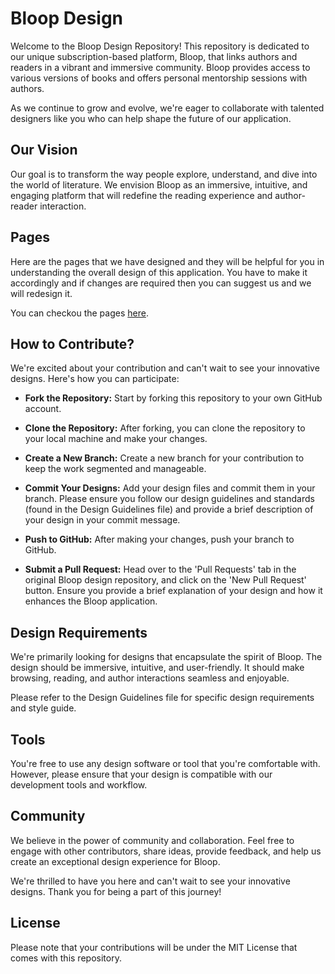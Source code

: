 # **Bloop Design**

Welcome to the Bloop Design Repository! This repository is dedicated to our unique subscription-based platform, Bloop, that links authors and readers in a vibrant and immersive community. Bloop provides access to various versions of books and offers personal mentorship sessions with authors.

As we continue to grow and evolve, we're eager to collaborate with talented designers like you who can help shape the future of our application.

## **Our Vision**

Our goal is to transform the way people explore, understand, and dive into the world of literature. We envision Bloop as an immersive, intuitive, and engaging platform that will redefine the reading experience and author-reader interaction.

## **Pages**

Here are the pages that we have designed and they will be helpful for you in understanding the overall design of this application. You have to make it accordingly and if changes are required then you can suggest us and we will redesign it.

You can checkou the pages [here](pages).

## **How to Contribute?**

We're excited about your contribution and can't wait to see your innovative designs. Here's how you can participate:

- **Fork the Repository:** Start by forking this repository to your own GitHub account.

- **Clone the Repository:** After forking, you can clone the repository to your local machine and make your changes.

- **Create a New Branch:** Create a new branch for your contribution to keep the work segmented and manageable.

- **Commit Your Designs:** Add your design files and commit them in your branch. Please ensure you follow our design guidelines and standards (found in the Design Guidelines file) and provide a brief description of your design in your commit message.

- **Push to GitHub:** After making your changes, push your branch to GitHub.

- **Submit a Pull Request:** Head over to the 'Pull Requests' tab in the original Bloop design repository, and click on the 'New Pull Request' button. Ensure you provide a brief explanation of your design and how it enhances the Bloop application.

## **Design Requirements**

We're primarily looking for designs that encapsulate the spirit of Bloop. The design should be immersive, intuitive, and user-friendly. It should make browsing, reading, and author interactions seamless and enjoyable.

Please refer to the Design Guidelines file for specific design requirements and style guide.

## **Tools**

You're free to use any design software or tool that you're comfortable with. However, please ensure that your design is compatible with our development tools and workflow.

## **Community**

We believe in the power of community and collaboration. Feel free to engage with other contributors, share ideas, provide feedback, and help us create an exceptional design experience for Bloop.

We're thrilled to have you here and can't wait to see your innovative designs. Thank you for being a part of this journey!

## **License**

Please note that your contributions will be under the MIT License that comes with this repository.
